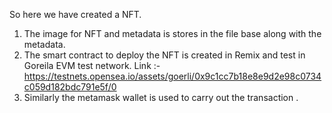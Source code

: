 So here we have created a NFT. 

1.	The image for NFT and metadata is stores in the file base along with the metadata.
2.	The smart contract to deploy the NFT is created in Remix and test in Goreila EVM test network.  Link :- https://testnets.opensea.io/assets/goerli/0x9c1cc7b18e8e9d2e98c0734c059d182bdc791e5f/0
3.	Similarly the metamask wallet is used to carry out the transaction . 
